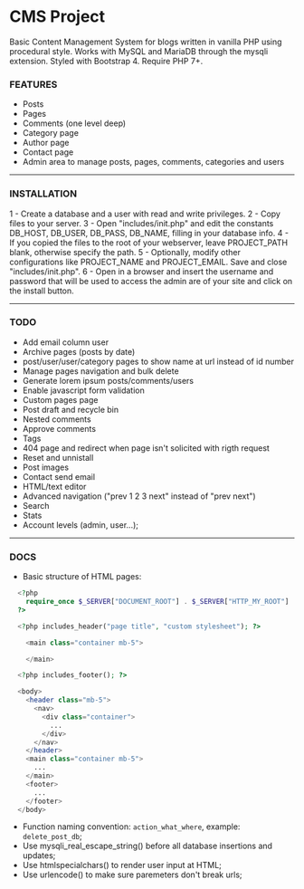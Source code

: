 # CMS Project

Basic Content Management System for blogs written in vanilla PHP using procedural style. Works with MySQL and MariaDB through the mysqli extension. Styled with Bootstrap 4. Require PHP 7+.

### FEATURES

- Posts
- Pages
- Comments (one level deep)
- Category page
- Author page
- Contact page
- Admin area to manage posts, pages, comments, categories and users

---

### INSTALLATION

1 - Create a database and a user with read and write privileges.
2 - Copy files to your server.
3 - Open "includes/init.php" and edit the constants DB_HOST, DB_USER, DB_PASS, DB_NAME, filling in your database info.
4 - If you copied the files to the root of your webserver, leave PROJECT_PATH blank, otherwise specify the path.
5 - Optionally, modify other configurations like PROJECT_NAME and PROJECT_EMAIL. Save and close "includes/init.php".
6 - Open in a browser and insert the username and password that will be used to access the admin are of your site and click on the install button.

---

### TODO

- Add email column user
- Archive pages (posts by date)
- post/user/user/category pages to show name at url instead of id number
- Manage pages navigation and bulk delete
- Generate lorem ipsum posts/comments/users
- Enable javascript form validation
- Custom pages page
- Post draft and recycle bin
- Nested comments
- Approve comments
- Tags
- 404 page and redirect when page isn't solicited with rigth request
- Reset and unnistall
- Post images
- Contact send email
- HTML/text editor
- Advanced navigation ("prev 1 2 3 next" instead of "prev next")
- Search
- Stats
- Account levels (admin, user...);

---

### DOCS

- Basic structure of HTML pages:

```php
  <?php
    require_once $_SERVER["DOCUMENT_ROOT"] . $_SERVER["HTTP_MY_ROOT"] . "includes/init.php";
  ?>

  <?php includes_header("page title", "custom stylesheet"); ?>

    <main class="container mb-5">

    </main>

  <?php includes_footer(); ?>
```

```php
  <body>
    <header class="mb-5">
      <nav>
        <div class="container">
          ...
        </div>
      </nav>
    </header>
    <main class="container mb-5">
      ...
    </main>
    <footer>
      ...
    </footer>
  </body>
```

- Function naming convention: `action_what_where`, example: `delete_post_db`;
- Use mysqli_real_escape_string() before all database insertions and updates;
- Use htmlspecialchars() to render user input at HTML;
- Use urlencode() to make sure paremeters don't break urls;
